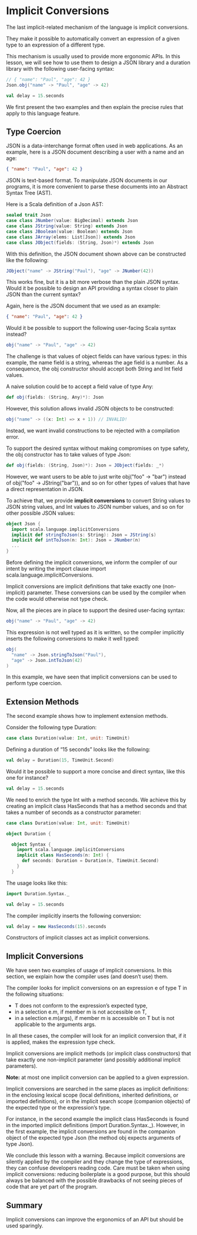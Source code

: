 # Implicit Conversions
The last implicit-related mechanism of the language is implicit conversions.

They make it possible to automatically convert an expression of a given type to an expression of a different type.

This mechanism is usually used to provide more ergonomic APIs. In this lesson, we will see how to use them to design a JSON library and a duration library with the following user-facing syntax:

~~~scala
// { "name": "Paul", "age": 42 }
Json.obj("name" -> "Paul", "age" -> 42)

val delay = 15.seconds 
~~~
We first present the two examples and then explain the precise rules that apply to this language feature.

## Type Coercion
JSON is a data-interchange format often used in web applications. As an example, here is a JSON document describing a user with a name and an age:

~~~json
{ "name": "Paul", "age": 42 }
~~~
JSON is text-based format. To manipulate JSON documents in our programs, it is more convenient to parse these documents into an Abstract Syntax Tree (AST).

Here is a Scala definition of a Json AST:

~~~scala
sealed trait Json
case class JNumber(value: BigDecimal) extends Json
case class JString(value: String) extends Json
case class JBoolean(value: Boolean) extends Json
case class JArray(elems: List[Json]) extends Json
case class JObject(fields: (String, Json)*) extends Json
~~~
With this definition, the JSON document shown above can be constructed like the following:

~~~scala
JObject("name" -> JString("Paul"), "age" -> JNumber(42))
~~~
This works fine, but it is a bit more verbose than the plain JSON syntax. Would it be possible to design an API providing a syntax closer to plain JSON than the current syntax?

Again, here is the JSON document that we used as an example:

~~~json
{ "name": "Paul", "age": 42 }
~~~
Would it be possible to support the following user-facing Scala syntax instead?

~~~scala
obj("name" -> "Paul", "age" -> 42)
~~~
The challenge is that values of object fields can have various types: in this example, the name field is a string, whereas the age field is a number. As a consequence, the obj constructor should accept both String and Int field values.

A naive solution could be to accept a field value of type Any:

~~~scala
def obj(fields: (String, Any)*): Json
~~~
However, this solution allows invalid JSON objects to be constructed:

~~~scala
obj("name" -> ((x: Int) => x + 1)) // INVALID!
~~~
Instead, we want invalid constructions to be rejected with a compilation error.

To support the desired syntax without making compromises on type safety, the obj constructor has to take values of type Json:

~~~scala
def obj(fields: (String, Json)*): Json = JObject(fields: _*)
~~~
However, we want users to be able to just write obj("foo" -> "bar") instead of obj("foo" -> JString("bar")), and so on for other types of values that have a direct representation in JSON.

To achieve that, we provide **implicit conversions** to convert String values to JSON string values, and Int values to JSON number values, and so on for other possible JSON values:

~~~scala
object Json {
  import scala.language.implicitConversions
  implicit def stringToJson(s: String): Json = JString(s)
  implicit def intToJson(n: Int): Json = JNumber(n)
  ...
}
~~~
Before defining the implicit conversions, we inform the compiler of our intent by writing the import clause import scala.language.implicitConversions.

Implicit conversions are implicit definitions that take exactly one (non-implicit) parameter. These conversions can be used by the compiler when the code would otherwise not type check.

Now, all the pieces are in place to support the desired user-facing syntax:

~~~scala
obj("name" -> "Paul", "age" -> 42)
~~~
This expression is not well typed as it is written, so the compiler implicitly inserts the following conversions to make it well typed:

~~~scala
obj(
  "name" -> Json.stringToJson("Paul"),
  "age" -> Json.intToJson(42)
)
~~~
In this example, we have seen that implicit conversions can be used to perform type coercion.

## Extension Methods
The second example shows how to implement extension methods.

Consider the following type Duration:

~~~scala
case class Duration(value: Int, unit: TimeUnit)
~~~
Defining a duration of “15 seconds” looks like the following:

~~~scala
val delay = Duration(15, TimeUnit.Second)
~~~
Would it be possible to support a more concise and direct syntax, like this one for instance?

~~~scala
val delay = 15.seconds
~~~
We need to enrich the type Int with a method seconds. We achieve this by creating an implicit class HasSeconds that has a method seconds and that takes a number of seconds as a constructor parameter:

~~~scala
case class Duration(value: Int, unit: TimeUnit)

object Duration {

  object Syntax {
    import scala.language.implicitConversions
    implicit class HasSeconds(n: Int) {
      def seconds: Duration = Duration(n, TimeUnit.Second)
    }
  }
~~~
The usage looks like this:

~~~scala
import Duration.Syntax._

val delay = 15.seconds
~~~ 
The compiler implicitly inserts the following conversion:

~~~scala
val delay = new HasSeconds(15).seconds
~~~
Constructors of implicit classes act as implicit conversions.

## Implicit Conversions
We have seen two examples of usage of implicit conversions. In this section, we explain how the compiler uses (and doesn’t use) them.

The compiler looks for implicit conversions on an expression e of type T in the following situations:

- T does not conform to the expression’s expected type,
- in a selection e.m, if member m is not accessible on T,
- in a selection e.m(args), if member m is accessible on T but is not applicable to the arguments args.

In all these cases, the compiler will look for an implicit conversion that, if it is applied, makes the expression type check.

Implicit conversions are implicit methods (or implicit class constructors) that take exactly one non-implicit parameter (and possibly additional implicit parameters).

**Note:** at most one implicit conversion can be applied to a given expression.

Implicit conversions are searched in the same places as implicit definitions: in the enclosing lexical scope (local definitions, inherited definitions, or imported definitions), or in the implicit search scope (companion objects) of the expected type or the expression’s type.

For instance, in the second example the implicit class HasSeconds is found in the imported implicit definitions (import Duration.Syntax._). However, in the first example, the implicit conversions are found in the companion object of the expected type Json (the method obj expects arguments of type Json).

We conclude this lesson with a warning. Because implicit conversions are silently applied by the compiler and they change the type of expressions, they can confuse developers reading code. Care must be taken when using implicit conversions: reducing boilerplate is a good purpose, but this should always be balanced with the possible drawbacks of not seeing pieces of code that are yet part of the program.

## Summary
Implicit conversions can improve the ergonomics of an API but should be used sparingly.